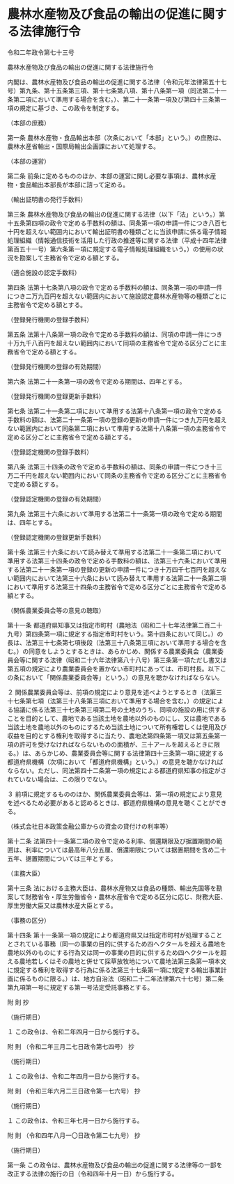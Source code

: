 # 農林水産物及び食品の輸出の促進に関する法律施行令

令和二年政令第七十三号

農林水産物及び食品の輸出の促進に関する法律施行令

内閣は、農林水産物及び食品の輸出の促進に関する法律（令和元年法律第五十七号）第九条、第十五条第三項、第十七条第八項、第十八条第一項（同法第二十一条第二項において準用する場合を含む。）、第二十一条第一項及び第四十三条第一項の規定に基づき、この政令を制定する。

（本部の庶務）

第一条 農林水産物・食品輸出本部（次条において「本部」という。）の庶務は、農林水産省輸出・国際局輸出企画課において処理する。

（本部の運営）

第二条 前条に定めるもののほか、本部の運営に関し必要な事項は、農林水産物・食品輸出本部長が本部に諮って定める。

（輸出証明書の発行手数料）

第三条 農林水産物及び食品の輸出の促進に関する法律（以下「法」という。）第十五条第四項の政令で定める手数料の額は、同条第一項の申請一件につき八百七十円を超えない範囲内において輸出証明書の種類ごとに当該申請に係る電子情報処理組織（情報通信技術を活用した行政の推進等に関する法律（平成十四年法律第百五十一号）第六条第一項に規定する電子情報処理組織をいう。）の使用の状況を勘案して主務省令で定める額とする。

（適合施設の認定手数料）

第四条 法第十七条第八項の政令で定める手数料の額は、同条第一項の申請一件につき二万九百円を超えない範囲内において施設認定農林水産物等の種類ごとに主務省令で定める額とする。

（登録発行機関の登録手数料）

第五条 法第十八条第一項の政令で定める手数料の額は、同項の申請一件につき十万九千八百円を超えない範囲内において同項の主務省令で定める区分ごとに主務省令で定める額とする。

（登録発行機関の登録の有効期間）

第六条 法第二十一条第一項の政令で定める期間は、四年とする。

（登録発行機関の登録更新手数料）

第七条 法第二十一条第二項において準用する法第十八条第一項の政令で定める手数料の額は、法第二十一条第一項の登録の更新の申請一件につき九万円を超えない範囲内において同条第二項において準用する法第十八条第一項の主務省令で定める区分ごとに主務省令で定める額とする。

（登録認定機関の登録手数料）

第八条 法第三十四条の政令で定める手数料の額は、同条の申請一件につき十三万二千円を超えない範囲内において同条の主務省令で定める区分ごとに主務省令で定める額とする。

（登録認定機関の登録の有効期間）

第九条 法第三十六条において準用する法第二十一条第一項の政令で定める期間は、四年とする。

（登録認定機関の登録更新手数料）

第十条 法第三十六条において読み替えて準用する法第二十一条第二項において準用する法第三十四条の政令で定める手数料の額は、法第三十六条において準用する法第二十一条第一項の登録の更新の申請一件につき十万四千七百円を超えない範囲内において法第三十六条において読み替えて準用する法第二十一条第二項において準用する法第三十四条の主務省令で定める区分ごとに主務省令で定める額とする。

（関係農業委員会等の意見の聴取）

第十一条 都道府県知事又は指定市町村（農地法（昭和二十七年法律第二百二十九号）第四条第一項に規定する指定市町村をいう。第十四条において同じ。）の長は、法第三十七条第七項後段（法第三十八条第三項において準用する場合を含む。）の同意をしようとするときは、あらかじめ、関係する農業委員会（農業委員会等に関する法律（昭和二十六年法律第八十八号）第三条第一項ただし書又は第五項の規定により農業委員会を置かない市町村にあっては、市町村長。以下この条において「関係農業委員会等」という。）の意見を聴かなければならない。

２ 関係農業委員会等は、前項の規定により意見を述べようとするとき（法第三十七条第七項（法第三十八条第三項において準用する場合を含む。）の規定による協議に係る法第三十七条第三項第二号の土地のうち、同項の施設の用に供することを目的として、農地である当該土地を農地以外のものにし、又は農地である当該土地を農地以外のものにするため当該土地について所有権若しくは使用及び収益を目的とする権利を取得するに当たり、農地法第四条第一項又は第五条第一項の許可を受けなければならないものの面積が、三十アールを超えるときに限る。）は、あらかじめ、農業委員会等に関する法律第四十三条第一項に規定する都道府県機構（次項において「都道府県機構」という。）の意見を聴かなければならない。ただし、同法第四十二条第一項の規定による都道府県知事の指定がされていない場合は、この限りでない。

３ 前項に規定するもののほか、関係農業委員会等は、第一項の規定により意見を述べるため必要があると認めるときは、都道府県機構の意見を聴くことができる。

（株式会社日本政策金融公庫からの資金の貸付けの利率等）

第十二条 法第四十一条第二項の政令で定める利率、償還期限及び据置期間の範囲は、利率については最高年八分五厘、償還期限については据置期間を含め二十五年、据置期間については三年とする。

（主務大臣）

第十三条 法における主務大臣は、農林水産物又は食品の種類、輸出先国等を勘案して財務省令・厚生労働省令・農林水産省令で定める区分に応じ、財務大臣、厚生労働大臣又は農林水産大臣とする。

（事務の区分）

第十四条 第十一条第一項の規定により都道府県又は指定市町村が処理することとされている事務（同一の事業の目的に供するため四ヘクタールを超える農地を農地以外のものにする行為又は同一の事業の目的に供するため四ヘクタールを超える農地若しくはその農地と併せて採草放牧地について農地法第三条第一項本文に規定する権利を取得する行為に係る法第三十七条第一項に規定する輸出事業計画に係るものに限る。）は、地方自治法（昭和二十二年法律第六十七号）第二条第九項第一号に規定する第一号法定受託事務とする。

附 則 抄

（施行期日）

１ この政令は、令和二年四月一日から施行する。

附 則 （令和二年三月二七日政令第七四号） 抄

（施行期日）

１ この政令は、令和二年四月一日から施行する。

附 則 （令和三年六月二三日政令第一七六号） 抄

（施行期日）

１ この政令は、令和三年七月一日から施行する。

附 則 （令和四年八月一〇日政令第二七九号） 抄

（施行期日）

第一条 この政令は、農林水産物及び食品の輸出の促進に関する法律等の一部を改正する法律の施行の日（令和四年十月一日）から施行する。
